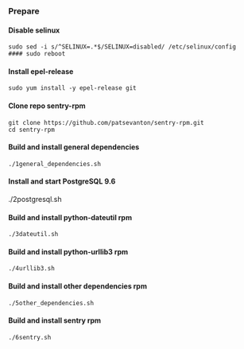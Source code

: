 ### Prepare

#### Disable selinux
```
sudo sed -i s/^SELINUX=.*$/SELINUX=disabled/ /etc/selinux/config
#### sudo reboot
```

#### Install epel-release
```
sudo yum install -y epel-release git
```

#### Clone repo sentry-rpm
```
git clone https://github.com/patsevanton/sentry-rpm.git
cd sentry-rpm
```

#### Build and install general dependencies
```
./1general_dependencies.sh
```

#### Install and start PostgreSQL 9.6

./2postgresql.sh

#### Build and install python-dateutil rpm
```
./3dateutil.sh
```

#### Build and install python-urllib3 rpm
```
./4urllib3.sh
```

#### Build and install other dependencies rpm
```
./5other_dependencies.sh
```

#### Build and install sentry rpm
```
./6sentry.sh
```
